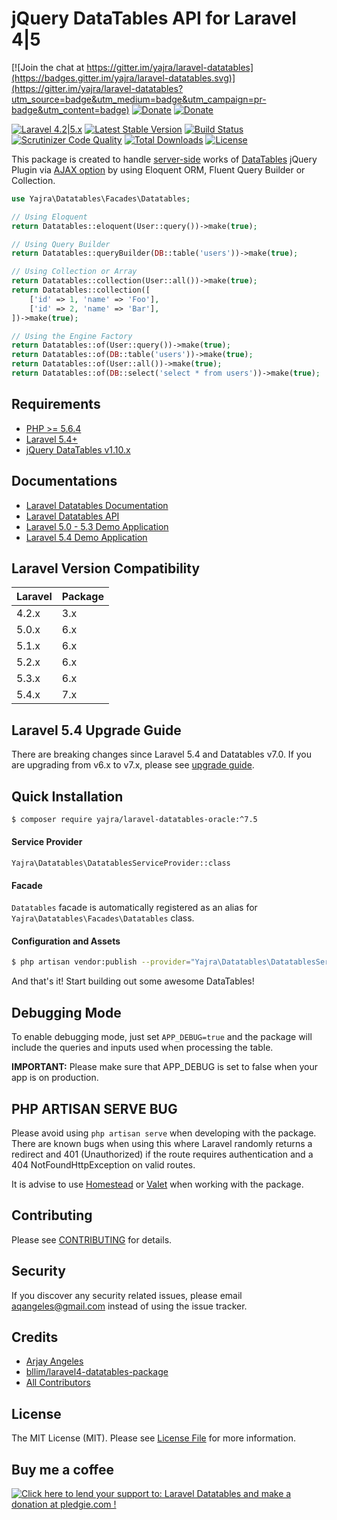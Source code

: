 # jQuery DataTables API for Laravel 4|5

[![Join the chat at https://gitter.im/yajra/laravel-datatables](https://badges.gitter.im/yajra/laravel-datatables.svg)](https://gitter.im/yajra/laravel-datatables?utm_source=badge&utm_medium=badge&utm_campaign=pr-badge&utm_content=badge)
[![Donate](https://img.shields.io/badge/donate-paypal-blue.svg)](https://www.paypal.me/yajra)
[![Donate](https://img.shields.io/badge/donate-patreon-blue.svg)](https://www.patreon.com/bePatron?u=4521203)

[![Laravel 4.2|5.x](https://img.shields.io/badge/Laravel-4.2|5.x-orange.svg)](http://laravel.com)
[![Latest Stable Version](https://img.shields.io/packagist/v/yajra/laravel-datatables-oracle.svg)](https://packagist.org/packages/yajra/laravel-datatables-oracle)
[![Build Status](https://travis-ci.org/yajra/laravel-datatables.svg?branch=master)](https://travis-ci.org/yajra/laravel-datatables)
[![Scrutinizer Code Quality](https://scrutinizer-ci.com/g/yajra/laravel-datatables/badges/quality-score.png?b=master)](https://scrutinizer-ci.com/g/yajra/laravel-datatables/?branch=master)
[![Total Downloads](https://img.shields.io/packagist/dt/yajra/laravel-datatables-oracle.svg)](https://packagist.org/packages/yajra/laravel-datatables-oracle)
[![License](https://img.shields.io/github/license/mashape/apistatus.svg)](https://packagist.org/packages/yajra/laravel-datatables-oracle)

This package is created to handle [server-side](https://www.datatables.net/manual/server-side) works of [DataTables](http://datatables.net) jQuery Plugin via [AJAX option](https://datatables.net/reference/option/ajax) by using Eloquent ORM, Fluent Query Builder or Collection.

```php
use Yajra\Datatables\Facades\Datatables;

// Using Eloquent
return Datatables::eloquent(User::query())->make(true);

// Using Query Builder
return Datatables::queryBuilder(DB::table('users'))->make(true);

// Using Collection or Array
return Datatables::collection(User::all())->make(true);
return Datatables::collection([
    ['id' => 1, 'name' => 'Foo'],
    ['id' => 2, 'name' => 'Bar'],
])->make(true);

// Using the Engine Factory
return Datatables::of(User::query())->make(true);
return Datatables::of(DB::table('users'))->make(true);
return Datatables::of(User::all())->make(true);
return Datatables::of(DB::select('select * from users'))->make(true);
```

## Requirements
- [PHP >= 5.6.4](http://php.net/)
- [Laravel 5.4+](https://github.com/laravel/framework)
- [jQuery DataTables v1.10.x](http://datatables.net/)

## Documentations
- [Laravel Datatables Documentation](http://yajrabox.com/docs/laravel-datatables)
- [Laravel Datatables API](http://yajra.github.io/laravel-datatables/api/)
- [Laravel 5.0 - 5.3 Demo Application](http://datatables.yajrabox.com)
- [Laravel 5.4 Demo Application](http://dt54.yajrabox.com)

## Laravel Version Compatibility

 Laravel  | Package
:---------|:----------
 4.2.x    | 3.x
 5.0.x    | 6.x
 5.1.x    | 6.x
 5.2.x    | 6.x
 5.3.x    | 6.x
 5.4.x    | 7.x

## Laravel 5.4 Upgrade Guide
There are breaking changes since Laravel 5.4 and Datatables v7.0.
If you are upgrading from v6.x to v7.x, please see [upgrade guide](https://yajrabox.com/docs/laravel-datatables/7.0/upgrade).

## Quick Installation
```bash
$ composer require yajra/laravel-datatables-oracle:^7.5
```

#### Service Provider
`Yajra\Datatables\DatatablesServiceProvider::class`

#### Facade
`Datatables` facade is automatically registered as an alias for `Yajra\Datatables\Facades\Datatables` class. 

#### Configuration and Assets
```bash
$ php artisan vendor:publish --provider="Yajra\Datatables\DatatablesServiceProvider"
```

And that's it! Start building out some awesome DataTables!

## Debugging Mode
To enable debugging mode, just set `APP_DEBUG=true` and the package will include the queries and inputs used when processing the table.

**IMPORTANT:** Please make sure that APP_DEBUG is set to false when your app is on production.

## PHP ARTISAN SERVE BUG
Please avoid using `php artisan serve` when developing with the package. 
There are known bugs when using this where Laravel randomly returns a redirect and 401 (Unauthorized) if the route requires authentication and a 404 NotFoundHttpException on valid routes.

It is advise to use [Homestead](https://laravel.com/docs/5.4/homestead) or [Valet](https://laravel.com/docs/5.4/valet) when working with the package.

## Contributing

Please see [CONTRIBUTING](https://github.com/yajra/laravel-datatables/blob/master/.github/CONTRIBUTING.md) for details.

## Security

If you discover any security related issues, please email [aqangeles@gmail.com](mailto:aqangeles@gmail.com) instead of using the issue tracker.

## Credits

- [Arjay Angeles](https://github.com/yajra)
- [bllim/laravel4-datatables-package](https://github.com/bllim/laravel4-datatables-package)
- [All Contributors](https://github.com/yajra/laravel-datatables/graphs/contributors)

## License

The MIT License (MIT). Please see [License File](https://github.com/yajra/laravel-datatables/blob/master/LICENSE.md) for more information.

## Buy me a coffee
<a href='https://pledgie.com/campaigns/29515'><img alt='Click here to lend your support to: Laravel Datatables and make a donation at pledgie.com !' src='https://pledgie.com/campaigns/29515.png?skin_name=chrome' border='0' ></a>
